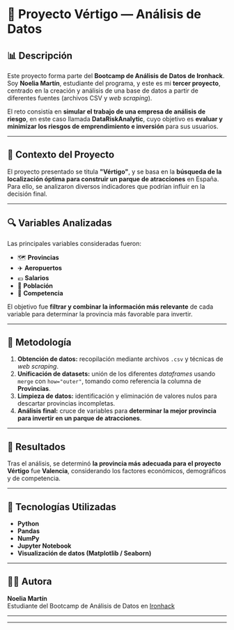 # 🎢 Proyecto Vértigo — Análisis de Datos

## 📊 Descripción
Este proyecto forma parte del **Bootcamp de Análisis de Datos de Ironhack**.  
Soy **Noelia Martín**, estudiante del programa, y este es mi **tercer proyecto**, centrado en la creación y análisis de una base de datos a partir de diferentes fuentes (archivos CSV y *web scraping*).

El reto consistía en **simular el trabajo de una empresa de análisis de riesgo**, en este caso llamada **DataRiskAnalytic**, cuyo objetivo es **evaluar y minimizar los riesgos de emprendimiento e inversión** para sus usuarios.

---

## 🎡 Contexto del Proyecto
El proyecto presentado se titula **"Vértigo"**, y se basa en la **búsqueda de la localización óptima para construir un parque de atracciones** en España.  
Para ello, se analizaron diversos indicadores que podrían influir en la decisión final.

---

## 🔍 Variables Analizadas
Las principales variables consideradas fueron:

- 🗺️ **Provincias**
- ✈️ **Aeropuertos**
- 💶 **Salarios**
- 👥 **Población**
- 🎠 **Competencia**

El objetivo fue **filtrar y combinar la información más relevante** de cada variable para determinar la provincia más favorable para invertir.

---

## 🧠 Metodología
1. **Obtención de datos:** recopilación mediante archivos `.csv` y técnicas de *web scraping*.  
2. **Unificación de datasets:** unión de los diferentes *dataframes* usando `merge` con `how="outer"`, tomando como referencia la columna de **Provincias**.  
3. **Limpieza de datos:** identificación y eliminación de valores nulos para descartar provincias incompletas.  
4. **Análisis final:** cruce de variables para **determinar la mejor provincia para invertir en un parque de atracciones**.

---

## 🏁 Resultados
Tras el análisis, se determinó **la provincia más adecuada para el proyecto Vértigo** fue **Valencia**, considerando los factores económicos, demográficos y de competencia.

---

## 🧰 Tecnologías Utilizadas
- **Python**
- **Pandas**
- **NumPy**
- **Jupyter Notebook**
- **Visualización de datos (Matplotlib / Seaborn)**

---

## 👩‍💻 Autora
**Noelia Martín**  
Estudiante del Bootcamp de Análisis de Datos en [Ironhack](https://www.ironhack.com)

---

---

